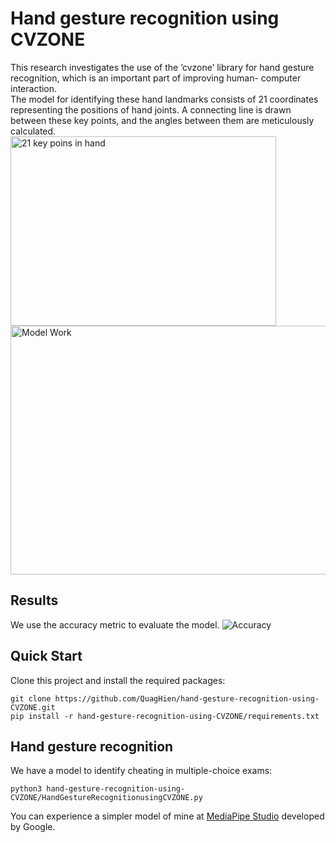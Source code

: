 # Hand gesture recognition using CVZONE
This research investigates the use of the ’cvzone’ library for hand gesture recognition, which is an important part of improving human- computer interaction.  
The model for identifying these hand landmarks consists of 21 coordinates representing the positions of hand joints. A connecting line is drawn between these key points, and the angles between them are meticulously calculated.  
<img src="(https://github.com/QuagHien/hand-gesture-recognition-using-CVZONE/blob/master/images/21%20features%20hands.png)" alt="21 key poins in hand" width="425" height="303" />
<img src="https://github.com/QuagHien/hand-gesture-recognition-using-CVZONE/blob/master/images/Method.png" alt="Model Work" width="704" height="398" />
## Results
We use the accuracy metric to evaluate the model.
![Accuracy](https://github.com/QuagHien/hand-gesture-recognition-using-CVZONE/blob/master/images/result.png)
## Quick Start
Clone this project and install the required packages:
```
git clone https://github.com/QuagHien/hand-gesture-recognition-using-CVZONE.git
pip install -r hand-gesture-recognition-using-CVZONE/requirements.txt
```
## Hand gesture recognition
We have a model to identify cheating in multiple-choice exams:
```
python3 hand-gesture-recognition-using-CVZONE/HandGestureRecognitionusingCVZONE.py
```
You can experience a simpler model of mine at [MediaPipe Studio](https://mediapipe-studio.webapps.google.com/demo/gesture_recognizer) developed by Google.
